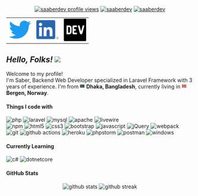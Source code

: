 <!-- https://dev.to/envoy_/150-badges-for-github-pnk [get badge list] -->

<p align="center">  </p>
<p align="center">
    <a href="#" target="blank"><img src="https://komarev.com/ghpvc/?username=saaberdev&color=grey" alt="saaberdev profile views" /></a>
    <a href="https://twitter.com/saaberdev" target="blank"><img src="https://img.shields.io/twitter/follow/saaberdev?logo=twitter&style=social" alt="saaberdev" /></a>
    <a href="https://github.com/saaberdev" target="blank"><img src="https://img.shields.io/github/followers/saaberdev?label=Follow&style=social" alt="saaberdev" /></a>

<table width="100" align="center">
<tr>
    <td align='center' width="60">
        <a href="https://twitter.com/saaberdev"><img src="images/twitter-logo-blue.png" width="60"></a>
    </td>
    <td align='center' width="60">
        <a href="https://www.linkedin.com/in/saaberdev/"><img src="images/linkedin-icon.png" width="60"></a>
    </td>
    <td align='center' width="60">
        <a href="https://dev.to/saaberdev"><img src="images/dev-logo-black.png" width="60"></a>
    </td>
</tr>
</table>
</p>

<h2 align='left'>
    <i>Hello, Folks! <img src="https://github.com/Ashutosh00710/Ashutosh00710/blob/master/wave.gif" width="30px"></i>
</h2>

<p> Welcome to my profile! </br> I'm Saber, Backend Web Developer specialized in Laravel Framework with 3 years of experience. I'm from <img src="images/bangladesh-flag.png" width="13"/> <b>Dhaka, Bangladesh</b>, currently living in <img src="images/norway-flag.png" width="13"/> <b>Bergen, Norway</b>. </p>

#### Things I code with

<p>
<img alt="php" src="https://img.shields.io/badge/-PHP-474A8A?style=flat-square&logo=php&logoColor=white" />
<img alt="laravel" src="https://img.shields.io/badge/-Laravel-F05340?style=flat-square&logo=laravel&logoColor=white" />
<img alt="mysql" src="https://img.shields.io/badge/-MySQL-00758f?style=flat-square&logo=mysql&logoColor=white" />
<img alt="apache" src="https://img.shields.io/badge/-Apache-CC2336?style=flat-square&logo=apache&logoColor=white" />
<img alt="livewire" src="https://img.shields.io/badge/-Livewire-f972a9?style=flat-square&logo=livewire&logoColor=white" />
<br>
<img alt="npm" src="https://img.shields.io/badge/-NPM-CB3837?style=flat-square&logo=npm&logoColor=white" />
<img alt="html5" src="https://img.shields.io/badge/-HTML5-E34F26?style=flat-square&logo=html5&logoColor=white" />
<img alt="css3" src="https://img.shields.io/badge/-CSS3-214CE5?style=flat-square&logo=css3&logoColor=white" />
<img alt="bootstrap" src="https://img.shields.io/badge/-Bootstrap-7010F4?style=flat-square&logo=bootstrap&logoColor=white" />
<img alt="javascript" src="https://img.shields.io/badge/-Javascript-F0DB4F?style=flat-square&logo=javascript&logoColor=white" />
<img alt="jQuery" src="https://img.shields.io/badge/-jQuery-0769ad?style=flat-square&logo=jquery&logoColor=white" />
<img alt="webpack" src="https://img.shields.io/badge/-Webpack (Laravel Mix)-8DD6F9?style=flat-square&logo=webpack&logoColor=white" />
<br>
<img alt="git" src="https://img.shields.io/badge/-Git-F05032?style=flat-square&logo=git&logoColor=white" />
<img alt="github actions" src="https://img.shields.io/badge/-Github_Actions-2088FF?style=flat-square&logo=github-actions&logoColor=white" />
<img alt="heroku" src="https://img.shields.io/badge/-Heroku-430098?style=flat-square&logo=heroku&logoColor=white" />
<img alt="phpstorm" src="https://img.shields.io/badge/-PHPStorm-B345F1?style=flat-square&logo=phpstorm&logoColor=white" />
<img alt="postman" src="https://img.shields.io/badge/-Postman-F76935?style=flat-square&logo=postman&logoColor=white" />
<img alt="windows" src="https://img.shields.io/badge/-Windows-0078d4?style=flat-square&logo=windows&logoColor=white" />
</p>

#### Currently Learning

<p>
<img alt="c#" src="https://img.shields.io/badge/C%23-239120?style=flat-square&logo=c-sharp&logoColor=white" />
<img alt="dotnetcore" src="https://img.shields.io/badge/.NET-5C2D91?style=flat-square&logo=.net&logoColor=white" />
</p>

#### GitHub Stats

<p align="center">
    <img src="https://github-readme-stats.vercel.app/api?username=saaberdev&count_private=true&show_icons=true&theme=vue-dark&hide_border=true" width="48%" alt="github stats">
    <img src="https://github-readme-streak-stats.herokuapp.com/?user=SaaberDev&theme=vue-dark&hide_border=true" width="48%" alt="github streak">
</p>
